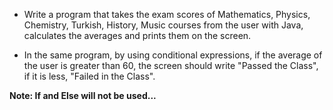 * Write a program that takes the exam scores of Mathematics, Physics, Chemistry, Turkish, History, Music courses from the user with Java, calculates the averages and prints them on the screen.

* In the same program, by using conditional expressions, if the average of the user is greater than 60, the screen should write "Passed the Class", if it is less, "Failed in the Class".

**Note: If and Else will not be used...**